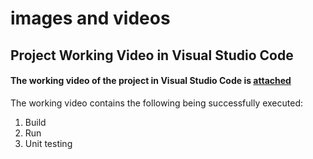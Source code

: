 # images and videos
## Project Working Video in Visual Studio Code
#### The working video of the project in Visual Studio Code is [attached](https://github.com/Hrishikeshkashyap/LTTS_mini_project/blob/main/5_ImagesAndVideos/demo.mp4)

The working video contains the following being successfully executed:
1. Build
2. Run
3. Unit testing

